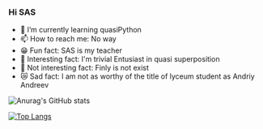 ### Hi SAS
- 🌱 I’m currently learning quasiPython
- 📫 How to reach me: No way
- 😁 Fun fact: SAS is my teacher
- 🥖 Interesting fact: I'm trivial Entusiast in quasi superposition
- 🦠 Not interesting fact: Finly is not exist
- 😿 Sad fact: I am not as worthy of the title of lyceum student as Andriy Andreev

![Anurag's GitHub stats](https://github-readme-stats.vercel.app/api?username=CoderBogdasha&show_icons=true&theme=dark)

[![Top Langs](https://github-readme-stats.vercel.app/api/top-langs/?username=CoderBogdasha&show_icons=true&theme=dark)](https://github.com/CoderBogdasha/github-readme-stats)
